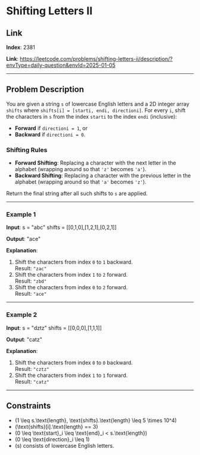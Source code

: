 # Shifting Letters II

## Link
**Index**: 2381

**Link**: https://leetcode.com/problems/shifting-letters-ii/description/?envType=daily-question&envId=2025-01-05

---

## Problem Description

You are given a string `s` of lowercase English letters and a 2D integer array `shifts` where `shifts[i] = [starti, endi, directioni]`. For every `i`, shift the characters in `s` from the index `starti` to the index `endi` (inclusive):
- **Forward** if `directioni = 1`, or
- **Backward** if `directioni = 0`.

### Shifting Rules
- **Forward Shifting**: Replacing a character with the next letter in the alphabet (wrapping around so that `'z'` becomes `'a'`).
- **Backward Shifting**: Replacing a character with the previous letter in the alphabet (wrapping around so that `'a'` becomes `'z'`).

Return the final string after all such shifts to `s` are applied.

---

### Example 1
**Input**:
s = "abc" shifts = [[0,1,0],[1,2,1],[0,2,1]]

**Output**:
"ace"

**Explanation**:
1. Shift the characters from index `0` to `1` backward.  
   Result: `"zac"`
2. Shift the characters from index `1` to `2` forward.  
   Result: `"zbd"`
3. Shift the characters from index `0` to `2` forward.  
   Result: `"ace"`

---

### Example 2
**Input**:
s = "dztz" shifts = [[0,0,0],[1,1,1]]

**Output**:
"catz"

**Explanation**:
1. Shift the characters from index `0` to `0` backward.  
   Result: `"cztz"`
2. Shift the characters from index `1` to `1` forward.  
   Result: `"catz"`

---

## Constraints
- \(1 \leq s.\text{length}, \text{shifts}.\text{length} \leq 5 \times 10^4\)
- \(\text{shifts}[i].\text{length} == 3\)
- \(0 \leq \text{start}_i \leq \text{end}_i < s.\text{length}\)
- \(0 \leq \text{direction}_i \leq 1\)
- \(s\) consists of lowercase English letters.